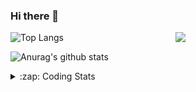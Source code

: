 ### Hi there 👋

<!--
**tao8687/tao8687** is a ✨ _special_ ✨ repository because its `README.md` (this file) appears on your GitHub profile.

Here are some ideas to get you started:

- 🔭 I’m currently working on ...
- 🌱 I’m currently learning ...
- 👯 I’m looking to collaborate on ...
- 🤔 I’m looking for help with ...
- 💬 Ask me about ...
- 📫 How to reach me: ...
- 😄 Pronouns: ...
- ⚡ Fun fact: ...
-->

<img align='right' src="https://media.giphy.com/media/M9gbBd9nbDrOTu1Mqx/giphy.gif" width="240">

  
![Top Langs](https://github-readme-stats.vercel.app/api/top-langs/?username=tao8687&layout=compact&title_color=23238E&text_color=A67D3D)

![Anurag's github stats](https://github-readme-stats.vercel.app/api?username=tao8687&show_icons=true&&text_color=A67D3D&title_color=23238E&show_icons=false&count_private=true&hide=stars)

<details>
  <summary>:zap: Coding Stats</summary>
  <br>
    
<!--START_SECTION:waka-->
![Code Time](http://img.shields.io/badge/Code%20Time-1%2C573%20hrs%2045%20mins-blue)

![Profile Views](http://img.shields.io/badge/Profile%20Views-0-blue)

**🐱 My GitHub Data** 

> 📦 1.5 MB Used in GitHub's Storage 
 > 
> 🏆 183 Contributions in the Year 2024
 > 
> 🚫 Not Opted to Hire
 > 
> 📜 53 Public Repositories 
 > 
> 🔑 25 Private Repositories 
 > 
**I'm an Early 🐤** 

```text
🌞 Morning                1414 commits        ██████████████████████░░░   87.18 % 
🌆 Daytime                87 commits          █░░░░░░░░░░░░░░░░░░░░░░░░   05.36 % 
🌃 Evening                117 commits         ██░░░░░░░░░░░░░░░░░░░░░░░   07.21 % 
🌙 Night                  4 commits           ░░░░░░░░░░░░░░░░░░░░░░░░░   00.25 % 
```
📅 **I'm Most Productive on Wednesday** 

```text
Monday                   234 commits         ████░░░░░░░░░░░░░░░░░░░░░   14.43 % 
Tuesday                  220 commits         ███░░░░░░░░░░░░░░░░░░░░░░   13.56 % 
Wednesday                287 commits         ████░░░░░░░░░░░░░░░░░░░░░   17.69 % 
Thursday                 212 commits         ███░░░░░░░░░░░░░░░░░░░░░░   13.07 % 
Friday                   230 commits         ████░░░░░░░░░░░░░░░░░░░░░   14.18 % 
Saturday                 224 commits         ███░░░░░░░░░░░░░░░░░░░░░░   13.81 % 
Sunday                   215 commits         ███░░░░░░░░░░░░░░░░░░░░░░   13.26 % 
```


📊 **This Week I Spent My Time On** 

```text
🕑︎ Time Zone: Asia/Shanghai

💬 Programming Languages: 
Python                   13 hrs 55 mins      ███████████░░░░░░░░░░░░░░   43.69 % 
C++                      8 hrs 31 mins       ███████░░░░░░░░░░░░░░░░░░   26.74 % 
Other                    4 hrs 14 mins       ███░░░░░░░░░░░░░░░░░░░░░░   13.28 % 
CMake                    1 hr 48 mins        █░░░░░░░░░░░░░░░░░░░░░░░░   05.68 % 
YAML                     1 hr 4 mins         █░░░░░░░░░░░░░░░░░░░░░░░░   03.37 % 

🔥 Editors: 
VS Code                  31 hrs 53 mins      █████████████████████████   100.00 % 

🐱‍💻 Projects: 
BumbleBot_WS             14 hrs 46 mins      ████████████░░░░░░░░░░░░░   46.36 % 
tami_ws                  8 hrs 1 min         ██████░░░░░░░░░░░░░░░░░░░   25.16 % 
python_motion_planning   2 hrs 35 mins       ██░░░░░░░░░░░░░░░░░░░░░░░   08.13 % 
FYP18-19_AutomaticDocking1 hr 51 mins        █░░░░░░░░░░░░░░░░░░░░░░░░   05.80 % 
ros_motion_planning      1 hr 49 mins        █░░░░░░░░░░░░░░░░░░░░░░░░   05.73 % 

💻 Operating System: 
Linux                    31 hrs 53 mins      █████████████████████████   100.00 % 
```

**I Mostly Code in C++** 

```text
C++                      10 repos            ███████░░░░░░░░░░░░░░░░░░   29.41 % 
Python                   10 repos            ███████░░░░░░░░░░░░░░░░░░   29.41 % 
JavaScript               2 repos             █░░░░░░░░░░░░░░░░░░░░░░░░   05.88 % 
Batchfile                1 repo              █░░░░░░░░░░░░░░░░░░░░░░░░   02.94 % 
HTML                     1 repo              █░░░░░░░░░░░░░░░░░░░░░░░░   02.94 % 
```



**Timeline**

![Lines of Code chart](https://raw.githubusercontent.com/tao8687/tao8687/master/assets/bar_graph.png)


 Last Updated on 24/06/2024 01:20:03 UTC
<!--END_SECTION:waka-->
</details>

